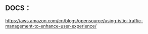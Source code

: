 ## DOCS：
https://aws.amazon.com/cn/blogs/opensource/using-istio-traffic-management-to-enhance-user-experience/